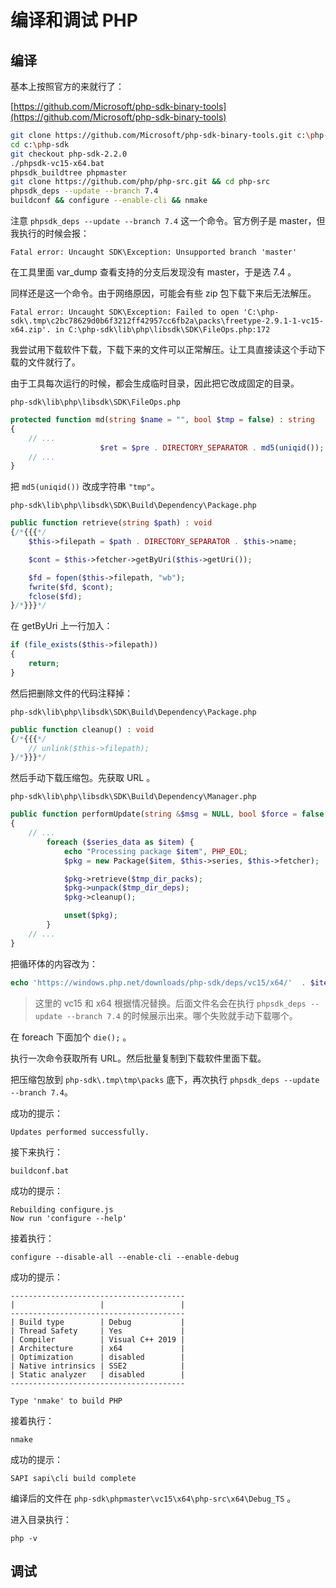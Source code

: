 # 编译和调试 PHP


## 编译

基本上按照官方的来就行了：

[https://github.com/Microsoft/php-sdk-binary-tools](https://github.com/Microsoft/php-sdk-binary-tools)

<!-- more -->

```bash
git clone https://github.com/Microsoft/php-sdk-binary-tools.git c:\php-sdk
cd c:\php-sdk
git checkout php-sdk-2.2.0
./phpsdk-vc15-x64.bat
phpsdk_buildtree phpmaster
git clone https://github.com/php/php-src.git && cd php-src
phpsdk_deps --update --branch 7.4
buildconf && configure --enable-cli && nmake
```

注意 `phpsdk_deps --update --branch 7.4` 这一个命令。官方例子是 master，但我执行的时候会报：  

```
Fatal error: Uncaught SDK\Exception: Unsupported branch 'master'
```

在工具里面 var_dump 查看支持的分支后发现没有 master，于是选 7.4 。

同样还是这一个命令。由于网络原因，可能会有些 zip 包下载下来后无法解压。

```
Fatal error: Uncaught SDK\Exception: Failed to open 'C:\php-sdk\.tmp\c2bc78629d0b6f3212ff42957cc6fb2a\packs\freetype-2.9.1-1-vc15-x64.zip'. in C:\php-sdk\lib\php\libsdk\SDK\FileOps.php:172
```

我尝试用下载软件下载，下载下来的文件可以正常解压。让工具直接读这个手动下载的文件就行了。

由于工具每次运行的时候，都会生成临时目录，因此把它改成固定的目录。

`php-sdk\lib\php\libsdk\SDK\FileOps.php`   

```php
protected function md(string $name = "", bool $tmp = false) : string
{
    // ...
    				$ret = $pre . DIRECTORY_SEPARATOR . md5(uniqid());
    // ...
}
```

把 `md5(uniqid())` 改成字符串 `"tmp"`。

`php-sdk\lib\php\libsdk\SDK\Build\Dependency\Package.php`

```php
public function retrieve(string $path) : void
{/*{{{*/
    $this->filepath = $path . DIRECTORY_SEPARATOR . $this->name;

    $cont = $this->fetcher->getByUri($this->getUri());

    $fd = fopen($this->filepath, "wb");
    fwrite($fd, $cont);
    fclose($fd);
}/*}}}*/
```

在 getByUri 上一行加入：  

```php
if (file_exists($this->filepath))
{
    return;
}
```

然后把删除文件的代码注释掉：

`php-sdk\lib\php\libsdk\SDK\Build\Dependency\Package.php`

```php
public function cleanup() : void
{/*{{{*/
    // unlink($this->filepath);		
}/*}}}*/
```

然后手动下载压缩包。先获取 URL 。

`php-sdk\lib\php\libsdk\SDK\Build\Dependency\Manager.php`

```php
public function performUpdate(string &$msg = NULL, bool $force = false, bool $backup = true) : void
{
    // ...
		foreach ($series_data as $item) {
			echo "Processing package $item", PHP_EOL;
			$pkg = new Package($item, $this->series, $this->fetcher);

			$pkg->retrieve($tmp_dir_packs);
			$pkg->unpack($tmp_dir_deps);
			$pkg->cleanup();

			unset($pkg);
		}
    // ...
}
```

把循环体的内容改为：  

```php
echo 'https://windows.php.net/downloads/php-sdk/deps/vc15/x64/'  . $item . PHP_EOL;
```

> 这里的 vc15 和 x64 根据情况替换。后面文件名会在执行 `phpsdk_deps --update --branch 7.4` 的时候展示出来。哪个失败就手动下载哪个。

在 foreach 下面加个 `die();` 。

执行一次命令获取所有 URL。然后批量复制到下载软件里面下载。

把压缩包放到 `php-sdk\.tmp\tmp\packs` 底下，再次执行 `phpsdk_deps --update --branch 7.4`。

成功的提示：  

```
Updates performed successfully.
```

接下来执行：  

```
buildconf.bat
```

成功的提示：  

```
Rebuilding configure.js
Now run 'configure --help'
```

接着执行：  

```
configure --disable-all --enable-cli --enable-debug
```

成功的提示：  

```
---------------------------------------
|                   |                 |
---------------------------------------
| Build type        | Debug           |
| Thread Safety     | Yes             |
| Compiler          | Visual C++ 2019 |
| Architecture      | x64             |
| Optimization      | disabled        |
| Native intrinsics | SSE2            |
| Static analyzer   | disabled        |
---------------------------------------

Type 'nmake' to build PHP
```

接着执行：

```
nmake
```

成功的提示：  

```
SAPI sapi\cli build complete
```

编译后的文件在 `php-sdk\phpmaster\vc15\x64\php-src\x64\Debug_TS` 。

进入目录执行：

```
php -v
```

## 调试







